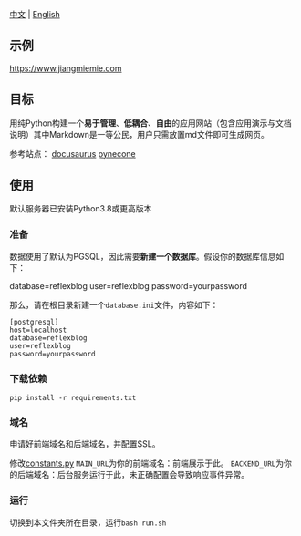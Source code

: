 [中文](README.md) | [English](READMEen.md)

## 示例

https://www.jiangmiemie.com


## 目标

用纯Python构建一个**易于管理**、**低耦合**、**自由**的应用网站（包含应用演示与文档说明）其中Markdown是一等公民，用户只需放置md文件即可生成网页。

参考站点：
[docusaurus](https://docusaurus.io/zh-CN/docs/category/guides)
[pynecone](https://pynecone.io/)

## 使用

默认服务器已安装Python3.8或更高版本

### 准备
数据使用了默认为PGSQL，因此需要**新建一个数据库**。假设你的数据库信息如下：

database=reflexblog
user=reflexblog
password=yourpassword

那么，请在根目录新建一个`database.ini`文件，内容如下：

```
[postgresql]
host=localhost
database=reflexblog
user=reflexblog
password=yourpassword
```

### 下载依赖

`pip install -r requirements.txt`


### 域名

申请好前端域名和后端域名，并配置SSL。

修改[constants.py](blog/constants.py)
`MAIN_URL`为你的前端域名：前端展示于此。
`BACKEND_URL`为你的后端域名：后台服务运行于此，未正确配置会导致响应事件异常。

### 运行

切换到本文件夹所在目录，运行`bash run.sh`